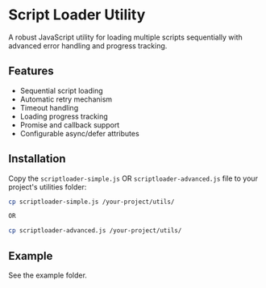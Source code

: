 # Script Loader Utility

A robust JavaScript utility for loading multiple scripts sequentially with advanced error handling and progress tracking.

## Features

- Sequential script loading
- Automatic retry mechanism
- Timeout handling
- Loading progress tracking
- Promise and callback support
- Configurable async/defer attributes

## Installation

Copy the `scriptloader-simple.js` OR `scriptloader-advanced.js` file to your project's utilities folder:

```bash
cp scriptloader-simple.js /your-project/utils/

OR

cp scriptloader-advanced.js /your-project/utils/
```

## Example

See the example folder.
